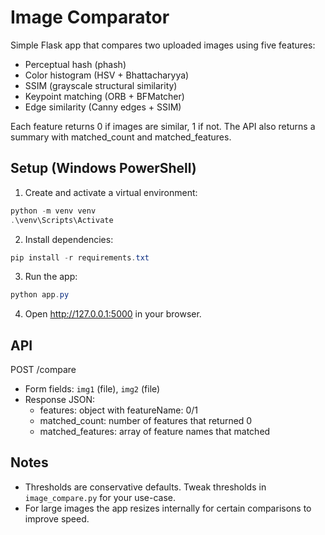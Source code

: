 # Image Comparator

Simple Flask app that compares two uploaded images using five features:

- Perceptual hash (phash)
- Color histogram (HSV + Bhattacharyya)
- SSIM (grayscale structural similarity)
- Keypoint matching (ORB + BFMatcher)
- Edge similarity (Canny edges + SSIM)

Each feature returns 0 if images are similar, 1 if not. The API also returns a summary with matched_count and matched_features.

## Setup (Windows PowerShell)

1. Create and activate a virtual environment:

```powershell
python -m venv venv
.\venv\Scripts\Activate
```

2. Install dependencies:

```powershell
pip install -r requirements.txt
```

3. Run the app:

```powershell
python app.py
```

4. Open http://127.0.0.1:5000 in your browser.

## API

POST /compare
- Form fields: `img1` (file), `img2` (file)
- Response JSON:
  - features: object with featureName: 0/1
  - matched_count: number of features that returned 0
  - matched_features: array of feature names that matched

## Notes

- Thresholds are conservative defaults. Tweak thresholds in `image_compare.py` for your use-case.
- For large images the app resizes internally for certain comparisons to improve speed.
